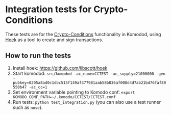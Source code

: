 # Integration tests for Crypto-Conditions

These tests are for the [Crypto-Conditions](https://github.com/rfcs/crypto-conditions) functionality in Komodod, using [Hoek](https://github.com/libscott/hoek) as a tool to create and sign transactions.

## How to run the tests

1. Install hoek: https://github.com/libscott/hoek
2. Start komodod: `src/komodod -ac_name=CCTEST -ac_supply=21000000 -gen -pubkey=0205a8ad0c1dbc515f149af377981aab58b836af008d4d7ab21bd76faf80550b47 -ac_cc=1`
3. Set environment variable pointing to Komodo conf: `export KOMODO_CONF_PATH=~/.komodo/CCTEST/CCTEST.conf`
4. Run tests: `python test_integration.py` (you can also use a test runner such as `nose`).
